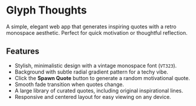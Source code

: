 # Glyph Thoughts

A simple, elegant web app that generates inspiring quotes with a retro monospace aesthetic. Perfect for quick motivation or thoughtful reflection.

## Features

- Stylish, minimalistic design with a vintage monospace font (`VT323`).
- Background with subtle radial gradient pattern for a techy vibe.
- Click the **Spawn Quote** button to generate a random motivational quote.
- Smooth fade transition when quotes change.
- A large library of curated quotes, including original inspirational lines.
- Responsive and centered layout for easy viewing on any device.

